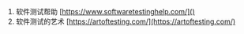 1. 软件测试帮助
[https://www.softwaretestinghelp.com/]()
1. 软件测试的艺术
[https://artoftesting.com/](https://artoftesting.com/)